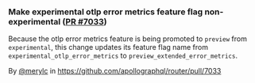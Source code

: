 ### Make experimental otlp error metrics feature flag non-experimental ([PR #7033](https://github.com/apollographql/router/pull/7033))

Because the otlp error metrics feature is being promoted to `preview` from `experimental`, this change updates its feature flag name from `experimental_otlp_error_metrics` to `preview_extended_error_metrics`.

By [@merylc](https://github.com/merylc) in https://github.com/apollographql/router/pull/7033